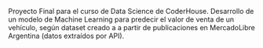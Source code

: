 Proyecto Final para el curso de Data Science de CoderHouse.
Desarrollo de un modelo de Machine Learning para predecir el valor de venta de un vehículo, según dataset creado a a partir de publicaciones en MercadoLibre Argentina (datos extraídos por API).
